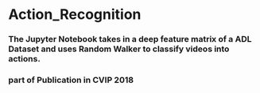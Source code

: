 # Action_Recognition

### The Jupyter Notebook takes in a deep feature matrix of a ADL Dataset and uses Random Walker to classify videos into actions.

### part of Publication in CVIP 2018
